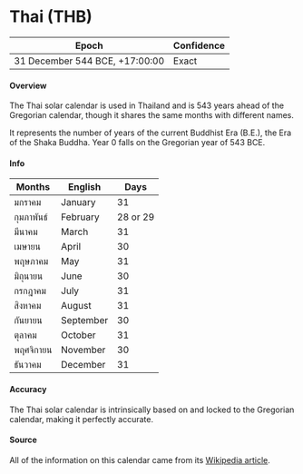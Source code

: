 # Thai (THB)

| Epoch                        | Confidence |
| ---------------------------- | ---------- |
| 31 December 544 BCE, +17:00:00 | Exact     |

#### Overview

The Thai solar calendar is used in Thailand and is 543 years ahead of the Gregorian calendar, though it shares the same months with different names.

It represents the number of years of the current Buddhist Era (B.E.), the Era of the Shaka Buddha. Year 0 falls on the Gregorian year of 543 BCE.

#### Info

| Months | English | Days |
|--------|---------|------|
| มกราคม | January | 31 |
| กุมภาพันธ์ | February | 28 or 29 |
| มีนาคม | March | 31 |
| เมษายน | April | 30 |
| พฤษภาคม | May | 31 |
| มิถุนายน | June | 30 |
| กรกฎาคม | July | 31 |
| สิงหาคม | August | 31 |
| กันยายน | September | 30 |
| ตุลาคม | October | 31 |
| พฤศจิกายน | November | 30 |
| ธันวาคม | December | 31 |

#### Accuracy

The Thai solar calendar is intrinsically based on and locked to the Gregorian calendar, making it perfectly accurate.

#### Source

All of the information on this calendar came from its [Wikipedia article](https://en.wikipedia.org/wiki/Thai_solar_calendar).

